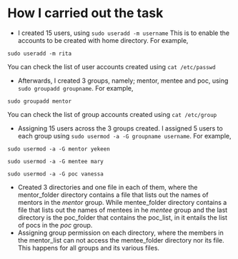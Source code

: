 # How I carried out the task
- I created 15 users, using ` sudo useradd -m username ` This is to enable the accounts to be created with home directory.
For example,
``` 
sudo useradd -m rita
```
You can check the list of user accounts created using `cat /etc/passwd `
- Afterwards, I created 3 groups, namely; mentor, mentee and poc, using ` sudo groupadd groupname `.
For example,
``` 
sudo groupadd mentor
```
You can check the list of group accounts created using `cat /etc/group `
- Assigning 15 users across the 3 groups created. I assigned 5 users to each group using ` sudo usermod -a -G groupname username `.
For example,
```
sudo usermod -a -G mentor yekeen
```
```
sudo usermod -a -G mentee mary
```
``` 
sudo usermod -a -G poc vanessa
```
- Created 3 directories and one file in each of them, where the mentor_folder directory contains a file that lists out the names of mentors in the *mentor* group. While mentee_folder directory contains a file that lists out the names of mentees in he *mentee* group and the last directory is the poc_folder that contains the poc_list, in it entails the list of pocs in the *poc* group.
- Assigning group permission on each directory, where the members in the mentor_list can not access the mentee_folder directory nor its file. This happens for all groups and its various files.
